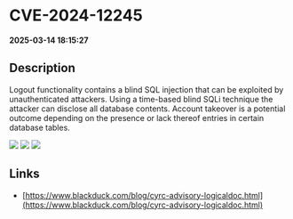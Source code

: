 # CVE-2024-12245

**2025-03-14 18:15:27**

## Description
Logout functionality contains a blind SQL injection that can be exploited by unauthenticated attackers. Using a time-based blind SQLi technique the attacker can disclose all database contents. Account takeover is a potential outcome depending on the presence or lack thereof entries in certain database tables.

![](https://img.shields.io/static/v1?label=Score&message=8.7&color=red)
![](https://img.shields.io/static/v1?label=Severity&message=HIGH&color=red)
![](https://img.shields.io/static/v1?label=CWE&message=SQL&color=green)

## Links
- [https://www.blackduck.com/blog/cyrc-advisory-logicaldoc.html](https://www.blackduck.com/blog/cyrc-advisory-logicaldoc.html)

